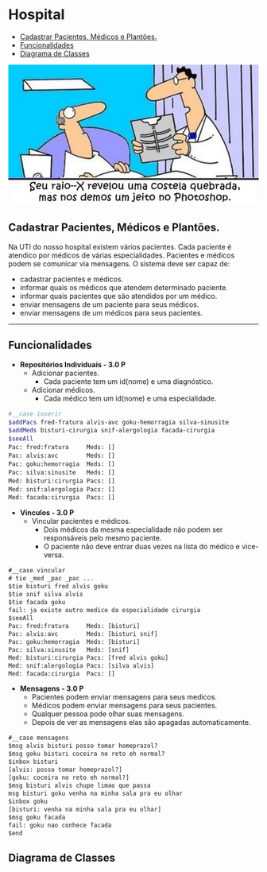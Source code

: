 # Hospital

<!--TOC_BEGIN-->
- [Cadastrar Pacientes, Médicos e Plantões.](#cadastrar-pacientes-médicos-e-plantões)
- [Funcionalidades](#funcionalidades)
- [Diagrama de Classes](#diagrama-de-classes)
<!--TOC_END-->

![](figura.jpg)

## Cadastrar Pacientes, Médicos e Plantões.


Na UTI do nosso hospital existem vários pacientes. Cada paciente é atendico por médicos de várias especialidades. Pacientes e médicos podem se comunicar via mensagens. O sistema deve ser capaz de: 

- cadastrar pacientes e médicos.
- informar quais os médicos que atendem determinado paciente.
- informar quais pacientes que são atendidos por um médico.
- enviar mensagens de um paciente para seus médicos.
- enviar mensagens de um médicos para seus pacientes.

***
## Funcionalidades

- **Repositórios Individuais - 3.0 P**
    - Adicionar pacientes.
        - Cada paciente tem um id(nome) e uma diagnóstico.
    - Adicionar médicos.
        - Cada médico tem um id(nome) e uma especialidade.


```sh
#__case inserir
$addPacs fred-fratura alvis-avc goku-hemorragia silva-sinusite
$addMeds bisturi-cirurgia snif-alergologia facada-cirurgia
$seeAll
Pac: fred:fratura     Meds: []
Pac: alvis:avc        Meds: []
Pac: goku:hemorragia  Meds: []
Pac: silva:sinusite   Meds: []
Med: bisturi:cirurgia Pacs: []
Med: snif:alergologia Pacs: []
Med: facada:cirurgia  Pacs: []
```

- **Vinculos - 3.0 P**
    - Vincular pacientes e médicos.
        - Dois médicos da mesma especialidade não podem ser responsáveis pelo mesmo paciente.
        - O paciente não deve entrar duas vezes na lista do médico e vice-versa.

```
#__case vincular
# tie _med _pac _pac ...
$tie bisturi fred alvis goku
$tie snif silva alvis
$tie facada goku
fail: ja existe outro medico da especialidade cirurgia
$seeAll
Pac: fred:fratura     Meds: [bisturi]
Pac: alvis:avc        Meds: [bisturi snif]
Pac: goku:hemorragia  Meds: [bisturi]
Pac: silva:sinusite   Meds: [snif]
Med: bisturi:cirurgia Pacs: [fred alvis goku]
Med: snif:alergologia Pacs: [silva alvis]
Med: facada:cirurgia  Pacs: []
```

- **Mensagens - 3.0 P**
    - Pacientes podem enviar mensagens para seus medicos.
    - Médicos podem enviar mensagens para seus pacientes.
    - Qualquer pessoa pode olhar suas mensagens.
    - Depois de ver as mensagens elas são apagadas automaticamente.

```
#__case mensagens
$msg alvis bisturi posso tomar homeprazol?
$msg goku bisturi coceira no reto eh normal?
$inbox bisturi
[alvis: posso tomar homeprazol?]
[goku: coceira no reto eh normal?]
$msg bisturi alvis chupe limao que passa
msg bisturi goku venha na minha sala pra eu olhar
$inbox goku
[bisturi: venha na minha sala pra eu olhar]
$msg goku facada
fail: goku nao conhece facada
$end
```

## Diagrama de Classes

